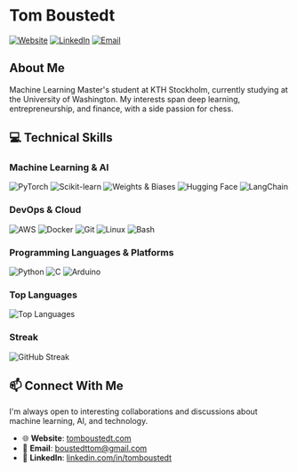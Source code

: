 # Tom Boustedt

[![Website](https://img.shields.io/badge/Website-tomboustedt.com-blue?style=flat-square)](https://tomboustedt.com)
[![LinkedIn](https://img.shields.io/badge/LinkedIn-tomboustedt-0077B5?style=flat-square&logo=linkedin)](https://www.linkedin.com/in/tomboustedt/)
[![Email](https://img.shields.io/badge/Email-boustedttom@gmail.com-D14836?style=flat-square&logo=gmail)](mailto:boustedttom@gmail.com)

## About Me

Machine Learning Master's student at KTH Stockholm, currently studying at the University of Washington. My interests span deep learning, entrepreneurship, and finance, with a side passion for chess.

## 💻 Technical Skills

### Machine Learning & AI

![PyTorch](https://img.shields.io/badge/PyTorch-EE4C2C?style=flat-square&logo=pytorch&logoColor=white)
![Scikit-learn](https://img.shields.io/badge/Scikit--learn-F7931E?style=flat-square&logo=scikit-learn&logoColor=white)
![Weights & Biases](https://img.shields.io/badge/Weights_&_Biases-FFBE00?style=flat-square&logo=WeightsAndBiases&logoColor=black)
![Hugging Face](https://img.shields.io/badge/Hugging_Face-FFD21F?style=flat-square&logo=huggingface&logoColor=black)
![LangChain](https://img.shields.io/badge/LangChain-000000?style=flat-square&logo=LangChain&logoColor=white)

### DevOps & Cloud

![AWS](https://img.shields.io/badge/AWS-232F3E?style=flat-square&logo=amazon-aws&logoColor=white)
![Docker](https://img.shields.io/badge/Docker-2496ED?style=flat-square&logo=docker&logoColor=white)
![Git](https://img.shields.io/badge/Git-F05032?style=flat-square&logo=git&logoColor=white)
![Linux](https://img.shields.io/badge/Linux-FCC624?style=flat-square&logo=linux&logoColor=black)
![Bash](https://img.shields.io/badge/Bash-4EAA25?style=flat-square&logo=gnu-bash&logoColor=white)

### Programming Languages & Platforms

![Python](https://img.shields.io/badge/Python-3776AB?style=flat-square&logo=python&logoColor=white)
![C](https://img.shields.io/badge/C-00599C?style=flat-square&logo=c&logoColor=white)
![Arduino](https://img.shields.io/badge/Arduino-00979D?style=flat-square&logo=arduino&logoColor=white)

### Top Languages

![Top Languages](https://github-readme-stats-mu-six-73.vercel.app/api/top-langs/?username=tom-bou&layout=compact&theme=radical&hide=jupyter%20notebook)

### Streak

![GitHub Streak](https://github-readme-streak-stats.herokuapp.com/?user=tom-bou&theme=radical)

## 📫 Connect With Me

I'm always open to interesting collaborations and discussions about machine learning, AI, and technology.

- 🌐 **Website**: [tomboustedt.com](https://tomboustedt.com)
- 📧 **Email**: [boustedttom@gmail.com](mailto:boustedttom@gmail.com)
- 💼 **LinkedIn**: [linkedin.com/in/tomboustedt](https://www.linkedin.com/in/tomboustedt/)
